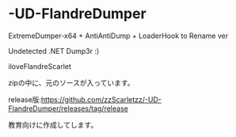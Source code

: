 # -UD-FlandreDumper
ExtremeDumper-x64 + AntiAntiDump + LoaderHook to Rename ver


Undetected .NET Dump3r :)



iloveFlandreScarlet


zipの中に、元のソースが入っています。


release版:https://github.com/zzScarletzz/-UD-FlandreDumper/releases/tag/release

教育向けに作成してします。
